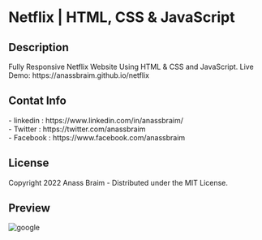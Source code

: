 # Netflix | HTML, CSS & JavaScript

<h2> Description </h2>
Fully Responsive Netflix Website Using HTML & CSS and JavaScript.
Live Demo: https://anassbraim.github.io/netflix

<h2> Contat Info </h2>
- linkedin : https://www.linkedin.com/in/anassbraim/ <br>
- Twitter : https://twitter.com/anassbraim <br>
- Facebook : https://www.facebook.com/anassbraim <br>

<h2> License </h2>
<p>Copyright 2022 Anass Braim - Distributed under the MIT License.
<br>
 <h2> Preview</h2>
<img src="https://pbs.twimg.com/media/Fh8FEVPWYAADKXb?format=jpg&name=large" alt="google"/>
